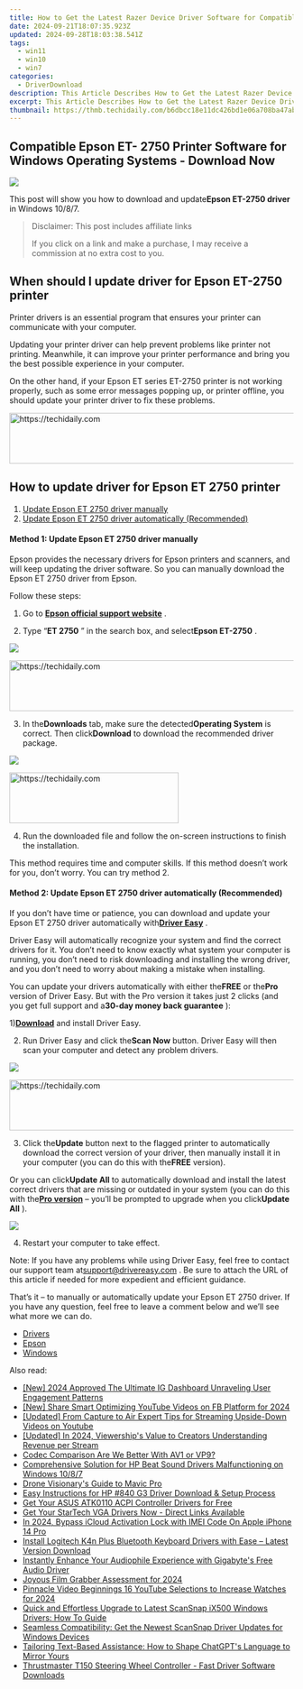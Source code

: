 ```yaml
---
title: How to Get the Latest Razer Device Driver Software for Compatible Operating Systems
date: 2024-09-21T18:07:35.923Z
updated: 2024-09-28T18:03:38.541Z
tags:
  - win11
  - win10
  - win7
categories:
  - DriverDownload
description: This Article Describes How to Get the Latest Razer Device Driver Software for Compatible Operating Systems
excerpt: This Article Describes How to Get the Latest Razer Device Driver Software for Compatible Operating Systems
thumbnail: https://thmb.techidaily.com/b6dbcc18e11dc426bd1e06a708ba47abaebc27e7bce0a9cec47bbc5c1d004931.jpg
---
```


## Compatible Epson ET- 2750 Printer Software for Windows Operating Systems - Download Now

![](https://images.drivereasy.com/wp-content/uploads/2019/01/image-160.png)

 This post will show you how to download and update**Epson ET-2750 driver** in Windows 10/8/7.

>  Disclaimer: This post includes affiliate links
>
>  If you click on a link and make a purchase, I may receive a commission at no extra cost to you.
>

## When should I update driver for Epson ET-2750 printer

 Printer drivers is an essential program that ensures your printer can communicate with your computer.

 Updating your printer driver can help prevent problems like printer not printing. Meanwhile, it can improve your printer performance and bring you the best possible experience in your computer.

 On the other hand, if your Epson ET series ET-2750 printer is not working properly, such as some error messages popping up, or printer offline, you should update your printer driver to fix these problems.

<!-- affiliate ads begin -->
<a href="https://appsumo.8odi.net/c/5597632/2123726/7443" target="_top" id="2123726">
  <img src="//a.impactradius-go.com/display-ad/7443-2123726" border="0" alt="https://techidaily.com" width="600" height="90"/>
</a>
<img height="0" width="0" src="https://appsumo.8odi.net/i/5597632/2123726/7443" style="position:absolute;visibility:hidden;" border="0" />
<!-- affiliate ads end -->

## How to update driver for Epson ET 2750 printer

1. [Update Epson ET 2750 driver manually](https://tools.techidaily.com/drivereasy/download/)
2. [Update Epson ET 2750 driver automatically (Recommended)](https://www.drivereasy.com/knowledge/epson-et-2750-driver-download-for-windows/#a2)

#### Method 1: Update Epson ET 2750 driver manually

 Epson provides the necessary drivers for Epson printers and scanners, and will keep updating the driver software. So you can manually download the Epson ET 2750 driver from Epson.

Follow these steps:

 1) Go to **[Epson official support website](https://epson.com/Support/Printers/sh/s1)**  .

 2) Type “**ET 2750** ” in the search box, and select**Epson ET-2750** .

![](https://images.drivereasy.com/wp-content/uploads/2019/01/image-161.png)

<!-- affiliate ads begin -->
<a href="https://appsumo.8odi.net/c/5597632/2037334/7443" target="_top" id="2037334">
  <img src="//a.impactradius-go.com/display-ad/7443-2037334" border="0" alt="https://techidaily.com" width="728" height="90"/>
</a>
<img height="0" width="0" src="https://appsumo.8odi.net/i/5597632/2037334/7443" style="position:absolute;visibility:hidden;" border="0" />
<!-- affiliate ads end -->

 3) In the**Downloads** tab, make sure the detected**Operating System** is correct. Then click**Download** to download the recommended driver package.

![](https://images.drivereasy.com/wp-content/uploads/2019/01/image-162.png)

<!-- affiliate ads begin -->
<a href="https://25home.pxf.io/c/5597632/2148644/16836" target="_top" id="2148644">
  <img src="//a.impactradius-go.com/display-ad/16836-2148644" border="0" alt="https://techidaily.com" width="300" height="90"/>
</a>
<img height="0" width="0" src="https://25home.pxf.io/i/5597632/2148644/16836" style="position:absolute;visibility:hidden;" border="0" />
<!-- affiliate ads end -->

 4) Run the downloaded file and follow the on-screen instructions to finish the installation.

 This method requires time and computer skills. If this method doesn’t work for you, don’t worry. You can try method 2.

#### Method 2: Update Epson ET 2750 driver automatically (Recommended)

 If you don’t have time or patience, you can download and update your Epson ET 2750 driver automatically with[**Driver Easy**](https://tools.techidaily.com/drivereasy/download/) .

 Driver Easy will automatically recognize your system and find the correct drivers for it. You don’t need to know exactly what system your computer is running, you don’t need to risk downloading and installing the wrong driver, and you don’t need to worry about making a mistake when installing.

 You can update your drivers automatically with either the**FREE** or the**Pro** version of Driver Easy. But with the Pro version it takes just 2 clicks (and you get full support and a**30-day money back guarantee** ):

 1)[**Download**](https://tools.techidaily.com/drivereasy/download/) and install Driver Easy.

 2) Run Driver Easy and click the**Scan Now** button. Driver Easy will then scan your computer and detect any problem drivers.

![](https://images.drivereasy.com/wp-content/uploads/2019/01/image-164.png)

<!-- affiliate ads begin -->
<a href="https://appsumo.8odi.net/c/5597632/2082535/7443" target="_top" id="2082535">
  <img src="//a.impactradius-go.com/display-ad/7443-2082535" border="0" alt="https://techidaily.com" width="728" height="90"/>
</a>
<img height="0" width="0" src="https://appsumo.8odi.net/i/5597632/2082535/7443" style="position:absolute;visibility:hidden;" border="0" />
<!-- affiliate ads end -->

 3) Click the**Update** button next to the flagged printer to automatically download the correct version of your driver, then manually install it in your computer (you can do this with the**FREE** version).

 Or you can click**Update All** to automatically download and install the latest correct drivers that are missing or outdated in your system (you can do this with the[**Pro version**](https://tools.techidaily.com/drivereasy/download/) – you’ll be prompted to upgrade when you click**Update All** ).

![](https://images.drivereasy.com/wp-content/uploads/2019/01/image-163.png)

4) Restart your computer to take effect.

 Note: If you have any problems while using Driver Easy, feel free to contact our support team at[support@drivereasy.com](https://tools.techidaily.com/drivereasy/download/) . Be sure to attach the URL of this article if needed for more expedient and efficient guidance.

 That’s it – to manually or automatically update your Epson ET 2750 driver. If you have any question, feel free to leave a comment below and we’ll see what more we can do.

* [Drivers](https://tools.techidaily.com/drivereasy/download/)
* [Epson](https://tools.techidaily.com/drivereasy/download/)
* [Windows](https://tools.techidaily.com/drivereasy/download/)

<ins class="adsbygoogle"
     style="display:block"
     data-ad-format="autorelaxed"
     data-ad-client="ca-pub-7571918770474297"
     data-ad-slot="1223367746"></ins>

<ins class="adsbygoogle"
     style="display:block"
     data-ad-client="ca-pub-7571918770474297"
     data-ad-slot="8358498916"
     data-ad-format="auto"
     data-full-width-responsive="true"></ins>

<span class="atpl-alsoreadstyle">Also read:</span>
<div><ul>
<li><a href="https://instagram-video-recordings.techidaily.com/new-2024-approved-the-ultimate-ig-dashboard-unraveling-user-engagement-patterns/"><u>[New] 2024 Approved The Ultimate IG Dashboard Unraveling User Engagement Patterns</u></a></li>
<li><a href="https://youtube-docs.techidaily.com/hare-smart-optimizing-youtube-videos-on-fb-platform-for-2024/"><u>[New] Share Smart Optimizing YouTube Videos on FB Platform for 2024</u></a></li>
<li><a href="https://facebook-video-footage.techidaily.com/updated-from-capture-to-air-expert-tips-for-streaming-upside-down-videos-on-youtube/"><u>[Updated] From Capture to Air Expert Tips for Streaming Upside-Down Videos on Youtube</u></a></li>
<li><a href="https://youtube-blog.techidaily.com/ed-in-2024-viewerships-value-to-creators-understanding-revenue-per-stream/"><u>[Updated] In 2024, Viewership's Value to Creators Understanding Revenue per Stream</u></a></li>
<li><a href="https://fox-info.techidaily.com/codec-comparison-are-we-better-with-av1-or-vp9/"><u>Codec Comparison Are We Better With AV1 or VP9?</u></a></li>
<li><a href="https://hardware-updates.techidaily.com/comprehensive-solution-for-hp-beat-sound-drivers-malfunctioning-on-windows-1087/"><u>Comprehensive Solution for HP Beat Sound Drivers Malfunctioning on Windows 10/8/7</u></a></li>
<li><a href="https://extra-hints.techidaily.com/drone-visionarys-guide-to-mavic-pro/"><u>Drone Visionary's Guide to Mavic Pro</u></a></li>
<li><a href="https://hardware-updates.techidaily.com/easy-instructions-for-hp-840-g3-driver-download-and-setup-process/"><u>Easy Instructions for HP #840 G3 Driver Download & Setup Process</u></a></li>
<li><a href="https://hardware-updates.techidaily.com/1722961808163-get-your-asus-atk0110-acpi-controller-drivers-for-free/"><u>Get Your ASUS ATK0110 ACPI Controller Drivers for Free</u></a></li>
<li><a href="https://hardware-updates.techidaily.com/get-your-startech-vga-drivers-now-direct-links-available/"><u>Get Your StarTech VGA Drivers Now - Direct Links Available</u></a></li>
<li><a href="https://activate-lock.techidaily.com/in-2024-bypass-icloud-activation-lock-with-imei-code-on-apple-iphone-14-pro-by-drfone-ios/"><u>In 2024, Bypass iCloud Activation Lock with IMEI Code On Apple iPhone 14 Pro</u></a></li>
<li><a href="https://hardware-updates.techidaily.com/install-logitech-k4n-plus-bluetooth-keyboard-drivers-with-ease-latest-version-download/"><u>Install Logitech K4n Plus Bluetooth Keyboard Drivers with Ease – Latest Version Download</u></a></li>
<li><a href="https://hardware-updates.techidaily.com/instantly-enhance-your-audiophile-experience-with-gigabytes-free-audio-driver/"><u>Instantly Enhance Your Audiophile Experience with Gigabyte's Free Audio Driver</u></a></li>
<li><a href="https://fox-cloud.techidaily.com/joyous-film-grabber-assessment-for-2024/"><u>Joyous Film Grabber Assessment for 2024</u></a></li>
<li><a href="https://youtube-tips.techidaily.com/cle-video-beginnings-16-youtube-selections-to-increase-watches-for-2024/"><u>Pinnacle Video Beginnings 16 YouTube Selections to Increase Watches for 2024</u></a></li>
<li><a href="https://hardware-updates.techidaily.com/quick-and-effortless-upgrade-to-latest-scansnap-ix500-windows-drivers-how-to-guide/"><u>Quick and Effortless Upgrade to Latest ScanSnap iX500 Windows Drivers: How To Guide</u></a></li>
<li><a href="https://hardware-updates.techidaily.com/seamless-compatibility-get-the-newest-scansnap-driver-updates-for-windows-devices/"><u>Seamless Compatibility: Get the Newest ScanSnap Driver Updates for Windows Devices</u></a></li>
<li><a href="https://tech-revival.techidaily.com/tailoring-text-based-assistance-how-to-shape-chatgpts-language-to-mirror-yours/"><u>Tailoring Text-Based Assistance: How to Shape ChatGPT's Language to Mirror Yours</u></a></li>
<li><a href="https://hardware-updates.techidaily.com/thrustmaster-t150-steering-wheel-controller-fast-driver-software-downloads/"><u>Thrustmaster T150 Steering Wheel Controller - Fast Driver Software Downloads</u></a></li>
</ul></div>

